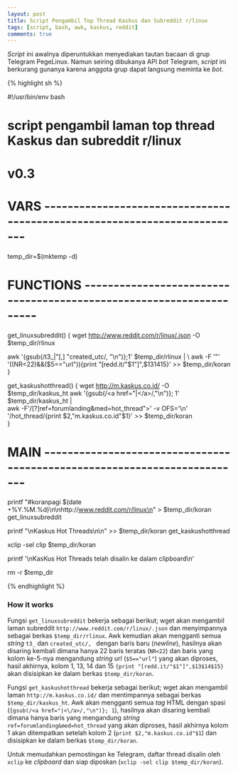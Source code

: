 ```yaml
---
layout: post
title: Script Pengambil Top Thread Kaskus dan Subreddit r/linux
tags: [script, bash, awk, kaskus, reddit]
comments: true
---
```


*Script* ini awalnya diperuntukkan menyediakan tautan bacaan di grup Telegram PegeLinux. Namun seiring dibukanya API *bot* Telegram, *script* ini berkurang gunanya karena anggota grup dapat langsung meminta ke *bot*.

{% highlight sh %}

#!/usr/bin/env bash

# script pengambil laman top thread Kaskus dan subreddit r/linux
#
# v0.3

# VARS -------------------------------------------------------------------------

temp_dir=$(mktemp -d)

# FUNCTIONS --------------------------------------------------------------------

get_linuxsubreddit() {
wget http://www.reddit.com/r/linux/.json -O $temp_dir/rlinux

awk '{gsub(/t3_|"[,] "created_utc/, "\n")};1' $temp_dir/rlinux | \
awk -F '"' '((NR<22)&&($5=="url")){print "[redd.it/"$1"]",$13$14$15}' >> $temp_dir/koran
}

get_kaskushotthread() {
wget http://m.kaskus.co.id/ -O $temp_dir/kaskus_ht
awk '{gsub(/<a href="|<\/a>/,"\n")}; 1'  $temp_dir/kaskus_ht | \
awk -F'/[?]ref=forumlanding&med=hot_thread">' -v OFS='\n' '/hot_thread/{print $2,"m.kaskus.co.id"$1}' >> $temp_dir/koran  
}


# MAIN -------------------------------------------------------------------------

printf "#koranpagi $(date +%Y.%M.%d)\n\nhttp://www.reddit.com/r/linux\n" > $temp_dir/koran
get_linuxsubreddit

printf "\nKaskus Hot Threads\n\n" >> $temp_dir/koran
get_kaskushotthread

xclip -sel clip $temp_dir/koran

printf '\nKasKus Hot Threads telah disalin ke dalam clipboard\n'

rm -r $temp_dir

{% endhighlight %}

### How it works

Fungsi `get_linuxsubreddit` bekerja sebagai berikut; wget akan mengambil laman subreddit `http://www.reddit.com/r/linux/.json` dan menyimpannya sebagai berkas `$temp_dir/rlinux`.
Awk kemudian akan mengganti semua *string* `t3_` dan `created_utc/, ` dengan baris baru (*newline*), hasilnya akan disaring kembali dimana hanya 22 baris teratas (`NR<22`) dan baris yang kolom ke-5-nya mengandung *string* url (`$5=="url"`) yang akan diproses, hasil akhirnya, kolom 1, 13, 14 dan 15 `{print "[redd.it/"$1"]",$13$14$15}` akan disisipkan ke dalam berkas `$temp_dir/koran`.

Fungsi `get_kaskushotthread` bekerja sebagai berikut; wget akan mengambil laman `http://m.kaskus.co.id/` dan mentimpannya sebagai berkas `$temp_dir/kaskus_ht`.
Awk akan mengganti semua *tag* HTML dengan spasi (`{gsub(/<a href="|<\/a>/,"\n")}; 1`), hasilnya akan disaring kembali dimana hanya baris yang mengandung *string* `ref=forumlanding&med=hot_thread` yang akan diproses, hasil akhirnya kolom 1 akan ditempatkan setelah kolom 2 (`print $2,"m.kaskus.co.id"$1`) dan disisipkan ke dalam berkas `$temp_dir/koran`.

Untuk memudahkan pemostingan ke Telegram, daftar thread disalin oleh `xclip` ke *clipboard* dan siap diposkan (`xclip -sel clip $temp_dir/koran`).
